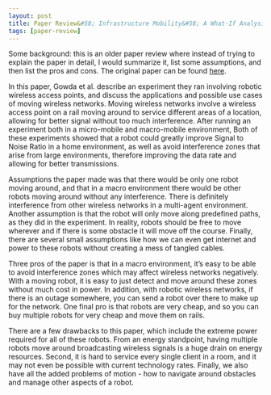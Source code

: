 ```yaml
---
layout: post
title: Paper Review&#58; Infrastructure Mobility&#58; A What-If Analysis
tags: [paper-review]
---
```

Some background: this is an older paper review where instead of trying to explain the paper in detail, I would summarize it, list some assumptions, and then list the pros and cons. The original paper can be found [here](http://webhost.engr.illinois.edu/~gowda2/papers/hotnets-XIII-final12.pdf).

In this paper, Gowda et al. describe an experiment they ran involving robotic wireless access points, and discuss the applications and possible use cases of moving wireless networks. Moving wireless networks involve a wireless access point on a rail moving around to service different areas of a location, allowing for better signal without too much interference. After running an experiment both in a micro-mobile and macro-mobile environment,  Both of these experiments showed that a robot could greatly improve Signal to Noise Ratio in a home environment, as well as avoid interference zones that arise from large environments, therefore improving the data rate and allowing for better transmissions.

Assumptions the paper made was that there would be only one robot moving around, and that in a macro environment there would be other robots moving around without any interference. There is definitely interference from other wireless networks in a multi-agent environment. Another assumption is that the robot will only move along predefined paths, as they did in the experiment. In reality, robots should be free to move wherever and if there is some obstacle it will move off the course. Finally, there are several small assumptions like how we can even get internet and power to these robots without creating a mess of tangled cables.

Three pros of the paper is that in a macro environment, it’s easy to be able to avoid interference zones which may affect wireless networks negatively. With a moving robot, it is easy to just detect and move around these zones without much cost in power. In addition, with robotic wireless networks, if there is an outage somewhere, you can send a robot over there to make up for the network. One final pro is that robots are very cheap, and so you can buy multiple robots for very cheap and move them on rails.

There are a few drawbacks to this paper, which include the extreme power required for all of these robots. From an energy standpoint, having multiple robots move around broadcasting wireless signals is a huge drain on energy resources. Second, it is hard to service every single client in a room, and it may not even be possible with current technology rates. Finally, we also have all the added problems of motion - how to navigate around obstacles and manage other aspects of a robot.
